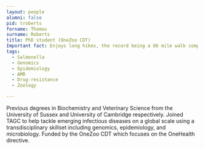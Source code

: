 ```yaml
---
layout: people
alumni: false
pid: troberts
forname: Thomas
surname: Roberts
title: PhD student (OneZoo CDT)
Important fact: Enjoys long hikes, the record being a 86 mile walk completed in 38 hours (only stopped at the pub a couple of times)
tags:
  - Salmonella
  - Genomics
  - Epidemiology
  - AMR
  - Drug-resistance
  - Zoology

---
```


Previous degrees in Biochemistry and Veterinary Science from the University of Sussex and University of Cambridge respectively. Joined TAGC to help tackle emerging infectious diseases on a global scale using a transdisciplinary skillset including genomics, epidemiology, and microbiology. Funded by the OneZoo CDT which focuses on the OneHealth directive.